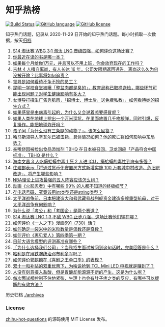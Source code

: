 # 知乎热榜
[![Build Status](https://github.com/ToWeLong/zhihu-hot-questions/workflows/CI/badge.svg)](https://github.com/ToWeLong/zhihu-hot-questions/actions)
[![GitHub language](https://img.shields.io/badge/language-golang-orange.svg)](https://golang.org/)
[![GitHub license](https://img.shields.io/github/license/ToWeLong/zhihu-hot-questions)](https://github.com/ToWeLong/zhihu-hot-questions/blob/main/LICENSE)

知乎热门话题，记录从 2020-11-29 日开始的知乎热门话题。每小时抓取一次数据，按天[归档](./archives)

<!-- BEGIN -->

1. [S14 淘汰赛 WBG 3:1 淘汰 LNG 晋级四强，如何评价这场比赛？](https://www.zhihu.com/question/1181895040)
1. [你最近在读的书是哪一本？](https://www.zhihu.com/question/800718032)
1. [如果每个月给你1万元，并且可以不用上班，你会放弃现在的工作吗？](https://www.zhihu.com/question/771511469)
1. [吉林 4 人擅自离岗，有人长达 16 年，公司发限期返回通告，离岗这么久为何没被开除？此事将如何追责？](https://www.zhihu.com/question/1127284970)
1. [领导是如何看待不争不抢的员工？](https://www.zhihu.com/question/920559238)
1. [昆明一学校食堂被曝「整盆肉都是臭的」，教育局称已取样送检，哪些环节可能出现问题？对学生健康影响有多大？](https://www.zhihu.com/question/1088241158)
1. [女博导打招生广告秀肌肉，「招博士、博士后，送免费私教」，如何看待她的招生方式？](https://www.zhihu.com/question/950966170)
1. [如果感冒是由病毒引起的，为什么又会说着凉要感冒呢？](https://www.zhihu.com/question/1140003827)
1. [如果人类在地球上挖出一个万米深坑，在里面放置几千枚核弹，同时引爆，反复操作，能把地球炸开吗？](https://www.zhihu.com/question/784234818)
1. [孩子问「为什么没有三条腿的动物？」，该怎么回答？](https://www.zhihu.com/question/534355933)
1. [哈马斯领导人辛瓦尔已被击毙，具体情况如何？他的死亡将如何影响中东局势？](https://www.zhihu.com/question/1193443200)
1. [亲嘴烧因被检出食品添加剂 TBHQ 在日本被召回，卫龙回应「产品符合中国标准」，TBHQ 是什么？](https://www.zhihu.com/question/1075360044)
1. [海南文昌 3 人吃癞蛤蟆中毒 1 死 2 人进 ICU，癞蛤蟆的毒性到底有多强？](https://www.zhihu.com/question/1125180131)
1. [住建部表示「将通过货币化安置房方式新增实施 100 万套城中村改造、危旧房改造」，将产生哪些影响？](https://www.zhihu.com/question/1136731087)
1. [NBA理论上进攻最强的五人阵容应该怎么组？](https://www.zhihu.com/question/657172088)
1. [动画《火影忍者》中有哪些 99% 的人都不知道的终极细节？](https://www.zhihu.com/question/455433585)
1. [存电话号码，究竟该用int类型还是string类型？](https://www.zhihu.com/question/662000315)
1. [太平洋战争前，日本把建造大和号武藏号战列舰资金建造多艘重型航母，对于太平洋战争有何影响？](https://www.zhihu.com/question/617210943)
1. [为什么说「考公」和「考国企」是两个赛道？](https://www.zhihu.com/question/800770189)
1. [S14 淘汰赛 LNG 1:3 不敌 WBG 止步八强，这场比赛他们输在哪？](https://www.zhihu.com/question/1202049727)
1. [如何评价《一人之下》漫画691（730）话？](https://www.zhihu.com/question/815633883)
1. [如何确定一袋米中的米粒数量是偶数还是奇数？](https://www.zhihu.com/question/666009766)
1. [如何评价《再见爱人》第四季第一期？](https://www.zhihu.com/question/1148806925)
1. [目前大语言模型的评测基准有哪些？](https://www.zhihu.com/question/601328258)
1. [「为什么选择我们公司」？当秋招生面试被问到这句话时，完美回答是什么？](https://www.zhihu.com/question/863155090)
1. [哈利是在用铁腕统治邓布利多军吗？](https://www.zhihu.com/question/493313507)
1. [如何评价郭麒麟在《喜剧之王单口季》的表现？](https://www.zhihu.com/question/827851862)
1. [双十一和补贴的双重优惠下，为啥说抢到 TCL Mini LED 电视就是赚到了？](https://www.zhihu.com/question/1140078488)
1. [人没有刻意摄入盐酸，但是胃酸却能源源不断的产生，这是为什么呢？](https://www.zhihu.com/question/737047575)
1. [每次面试都控制不住地紧张，生理上也会有肚子疼之类的反应，有哪些可以缓解的有效方法？](https://www.zhihu.com/question/668860837)

<!-- END -->

历史归档 [./archives](./archives)


### License
[zhihu-hot-questions](https://github.com/towelong/zhihu-hot-questions) 的源码使用 MIT License 发布。